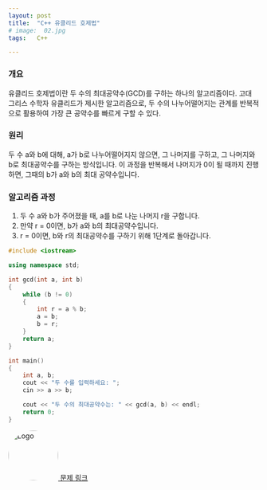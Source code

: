 ```yaml
---
layout: post
title:  "C++ 유클리드 호제법"
# image:  02.jpg
tags:   C++

---
```


### 개요
유클리드 호제법이란 두 수의 최대공약수(GCD)를 구하는 하나의 알고리즘이다.
고대 그리스 수학자 유클리드가 제시한 알고리즘으로, 두 수의 나누어떨어지는 관계를 반복적으로 활용하여 가장 큰 공약수를 빠르게 구할 수 있다.
### 원리
두 수 a와 b에 대해, a가 b로 나누어떨어지지 않으면, 그 나머지를 구하고, 그 나머지와 b로 최대공약수를 구하는 방식입니다. 이 과정을 반복해서 나머지가 0이 될 때까지 진행하면, 그때의 b가 a와 b의 최대 공약수입니다.

### 알고리즘 과정
1. 두 수 a와 b가 주어졌을 때, a를 b로 나눈 나머지 r을 구합니다.
2. 만약 r = 0이면, b가 a와 b의 최대공약수입니다.
3. r = 0이면, b와 r의 최대공약수를 구하기 위해 1단계로 돌아갑니다.

```cpp
#include <iostream>

using namespace std;

int gcd(int a, int b) 
{
    while (b != 0) 
    {
        int r = a % b;
        a = b; 
        b = r;
    }
    return a;
}

int main()
{
    int a, b;
    cout << "두 수를 입력하세요: ";
    cin >> a >> b;

    cout << "두 수의 최대공약수는: " << gcd(a, b) << endl;
    return 0;
}
```

<a href="https://www.acmicpc.net/problemset?sort=ac_desc&algo=26"> <img src="https://d2gd6pc034wcta.cloudfront.net/images/logo@2x.png" alt="Logo" style="border-radius: 50%; width: 100px; height: 100px;"> 문제 링크 </a>
